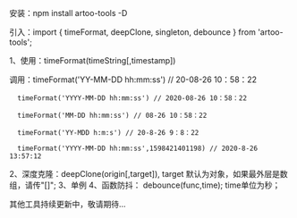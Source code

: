 安装：npm install artoo-tools -D

引入：import {
  timeFormat,
  deepClone,
  singleton,
  debounce
} from 'artoo-tools';

1、使用：timeFormat(timeString[,timestamp])

调用：timeFormat('YY-MM-DD hh:mm:ss') // 20-08-26 10：58：22

      timeFormat('YYYY-MM-DD hh:mm:ss') // 2020-08-26 10：58：22

      timeFormat('MM-DD hh:mm:ss') // 08-26 10：58：22

      timeFormat('YY-MDD h:m:s') // 20-8-26 9：8：22

      timeFormat('YYYY-MM-DD hh:mm:ss',1598421401198) // 2020-8-26 13:57:12

2、深度克隆：deepClone(origin[,target]), target 默认为对象，如果最外层是数组，请传"[]";
3、单例
4、函数防抖： debounce(func,time); time单位为秒；

其他工具持续更新中，敬请期待...